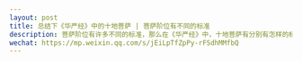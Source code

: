 ```yaml
---
layout: post
title: 总结下《华严经》中的十地菩萨 | 菩萨阶位有不同的标准
description: 菩萨阶位有许多不同的标准，那么在《华严经》中，十地菩萨有分别有怎样的标准呢？十地菩萨需要分别修行什么法门呢？
wechat: https://mp.weixin.qq.com/s/jEiLpTfZpPy-rFSdhMMfbQ
---
```



